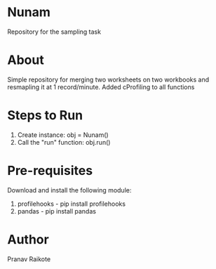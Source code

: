 # Nunam
Repository for the sampling task

# About
Simple repository for merging two worksheets on two workbooks and resmapling it at 1 record/minute. Added cProfiling to all functions <br>

# Steps to Run
1. Create instance: obj = Nunam()
2. Call the "run" function: obj.run()

# Pre-requisites
Download and install the following module: <br> 
1. profilehooks - pip install profilehooks <br>
2. pandas - pip install pandas <br>


# Author
Pranav Raikote
